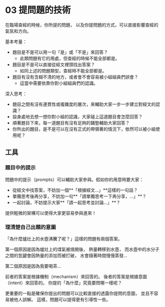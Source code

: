 # 03 提問題的技術

在臨場查經的時候，你所提的問題，
以及你提問題的方式，可以直接影響查經的氣氛和方向。

基本考量：

- 題目是不是可以用一句「是」或「不是」來回答？
    - 此類問題有它的用處，但查經的時候不能全部都是。
- 題目是不是可以直接從經文裡頭找出答案？
    - 如同上述的問題類型，查經時不能全部都是。
- 題目有沒有含糊不清的地方，或者會不會容易被小組組員們誤會？
    - 這當中需要依靠你對小組組員們的認識。

深入思考：

- 題目之間有沒有連貫性或複雜度的層次，來輔助大家一步一步建立對經文的認識？
- 設身處地去想一想你對小組的認識，大家碰上這道題目會怎麼回答？
- 順著題目下來，每一道題目有沒有足夠的鋪墊輔助大家回答？
- 你所出的題目，是不是可以在沒有正式的帶領著的情況下，依然可以被小組使用呢？

## 工具

### 題目中的提示

問題中的提示（prompts）可以輔助大家參與。假如你的用意時要大家：

- 從經文中找答案，不妨加一個**「根據經文...」**這樣的一句話？
- 單獨思考後再分享，不妨加一句**「請單獨思考一下再分享，...」**？
- 一起討論，不妨提示大家**「請一起思考並討論...」**？

提供輕微的架構可以使得大家更容易參與進來！

### 理清楚自己出題的意圖

「為什麼爐灶上的水壺沸騰了呢？」這樣的問題有兩個答案。

第一個原因是因為爐灶上的煤氣被燒開後，
熱量轉移到水壺，
而水壺中的水分子之間的氫鍵會因熱量的添加而被打破，
水會隨著時間慢慢蒸發...

第二個原因是因為我要喝茶...

前者的答案是根據機制（mechanism）來回答的。
後者的答案是根據意圖（intent）來回答的。
你提的「為什麼」究竟要問哪一樣呢？

更重要的一點是確保你提出的問題可以比較直接的透露你提問的意圖，
並且不容易被他人誤解。
這樣，問題可以提得更有引導性一些。
